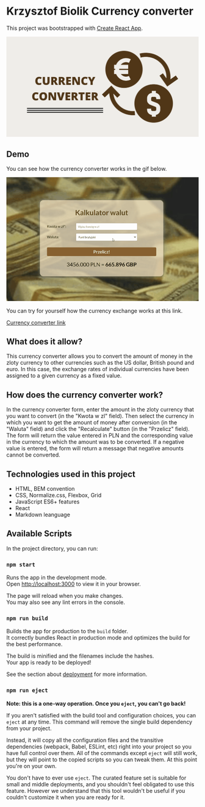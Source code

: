 # Krzysztof Biolik Currency converter

This project was bootstrapped with [Create React App](https://github.com/facebook/create-react-app).

![Open Graph image](og.png)

## Demo

You can see how the currency converter works in the gif below.

![Gif](gif_currency-converter.gif)

You can try for yourself how the currency exchange works at this link.

[Currency converter link](https://krzysztofbiolik.github.io/Currency-converter-react/)

## What does it allow?

This currency converter allows you to convert the amount of money in the zloty currency to other currencies such as the US dollar, British pound and euro. In this case, the exchange rates of individual currencies have been assigned to a given currency as a fixed value.
## How does the currency converter work?

In the currency converter form, enter the amount in the zloty currency that you want to convert (in the "Kwota w zl" field). Then select the currency in which you want to get the amount of money after conversion (in the "Waluta" field) and click the "Recalculate" button (in the "Przelicz" field). The form will return the value entered in PLN and the corresponding value in the currency to which the amount was to be converted. If a negative value is entered, the form will return a message that negative amounts cannot be converted.
## Technologies used in this project

- HTML, BEM convention
- CSS, Normalize.css, Flexbox, Grid
- JavaScript ES6+ features
- React
- Markdown leanguage

## Available Scripts

In the project directory, you can run:

### `npm start`

Runs the app in the development mode.\
Open [http://localhost:3000](http://localhost:3000) to view it in your browser.

The page will reload when you make changes.\
You may also see any lint errors in the console.

### `npm run build`

Builds the app for production to the `build` folder.\
It correctly bundles React in production mode and optimizes the build for the best performance.

The build is minified and the filenames include the hashes.\
Your app is ready to be deployed!

See the section about [deployment](https://facebook.github.io/create-react-app/docs/deployment) for more information.

### `npm run eject`

**Note: this is a one-way operation. Once you `eject`, you can't go back!**

If you aren't satisfied with the build tool and configuration choices, you can `eject` at any time. This command will remove the single build dependency from your project.

Instead, it will copy all the configuration files and the transitive dependencies (webpack, Babel, ESLint, etc) right into your project so you have full control over them. All of the commands except `eject` will still work, but they will point to the copied scripts so you can tweak them. At this point you're on your own.

You don't have to ever use `eject`. The curated feature set is suitable for small and middle deployments, and you shouldn't feel obligated to use this feature. However we understand that this tool wouldn't be useful if you couldn't customize it when you are ready for it.

